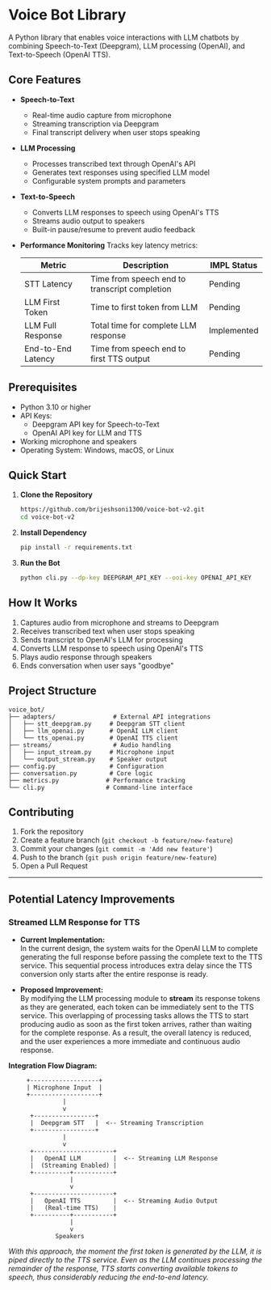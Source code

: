 # Voice Bot Library

A Python library that enables voice interactions with LLM chatbots by combining Speech-to-Text (Deepgram), LLM processing (OpenAI), and Text-to-Speech (OpenAI TTS).

## Core Features

- **Speech-to-Text**
  - Real-time audio capture from microphone
  - Streaming transcription via Deepgram
  - Final transcript delivery when user stops speaking

- **LLM Processing**
  - Processes transcribed text through OpenAI's API
  - Generates text responses using specified LLM model
  - Configurable system prompts and parameters

- **Text-to-Speech**
  - Converts LLM responses to speech using OpenAI's TTS
  - Streams audio output to speakers
  - Built-in pause/resume to prevent audio feedback

- **Performance Monitoring**
  Tracks key latency metrics:

  | Metric | Description | IMPL Status |
  |--------|-------------|---------|
  | STT Latency | Time from speech end to transcript completion | Pending |
  | LLM First Token | Time to first token from LLM | Pending |
  | LLM Full Response | Total time for complete LLM response | Implemented |
  | End-to-End Latency | Time from speech end to first TTS output | Pending |

## Prerequisites

- Python 3.10 or higher
- API Keys:
  - Deepgram API key for Speech-to-Text
  - OpenAI API key for LLM and TTS
- Working microphone and speakers
- Operating System: Windows, macOS, or Linux

## Quick Start

1. **Clone the Repository**
   ```bash
   https://github.com/brijeshsoni1300/voice-bot-v2.git
   cd voice-bot-v2
   ```

2. **Install Dependency**
   ```bash
   pip install -r requirements.txt
   ```

4. **Run the Bot**
   ```bash
   python cli.py --dp-key DEEPGRAM_API_KEY --ooi-key OPENAI_API_KEY
   ```

## How It Works

1. Captures audio from microphone and streams to Deepgram
2. Receives transcribed text when user stops speaking
3. Sends transcript to OpenAI's LLM for processing
4. Converts LLM response to speech using OpenAI's TTS
5. Plays audio response through speakers
6. Ends conversation when user says "goodbye"

## Project Structure

```
voice_bot/
├── adapters/                # External API integrations
│   ├── stt_deepgram.py     # Deepgram STT client
│   ├── llm_openai.py       # OpenAI LLM client
│   └── tts_openai.py       # OpenAI TTS client
├── streams/                 # Audio handling
│   ├── input_stream.py     # Microphone input
│   └── output_stream.py    # Speaker output
├── config.py               # Configuration
├── conversation.py         # Core logic
├── metrics.py             # Performance tracking
└── cli.py                 # Command-line interface
```


## Contributing

1. Fork the repository
2. Create a feature branch (`git checkout -b feature/new-feature`)
3. Commit your changes (`git commit -m 'Add new feature'`)
4. Push to the branch (`git push origin feature/new-feature`)
5. Open a Pull Request


---


## Potential Latency Improvements 

### Streamed LLM Response for TTS

- **Current Implementation:**  
  In the current design, the system waits for the OpenAI LLM to complete generating the full response before passing the complete text to the TTS service. This sequential process introduces extra delay since the TTS conversion only starts after the entire response is ready.

- **Proposed Improvement:**  
  By modifying the LLM processing module to **stream** its response tokens as they are generated, each token can be immediately sent to the TTS service. This overlapping of processing tasks allows the TTS to start producing audio as soon as the first token arrives, rather than waiting for the complete response. As a result, the overall latency is reduced, and the user experiences a more immediate and continuous audio response.

**Integration Flow Diagram:**

```
     +-------------------+          
     | Microphone Input  |          
     +-------------------+          
               |                  
               v                  
      +-----------------+          
      |  Deepgram STT   |  <-- Streaming Transcription
      +-----------------+          
               |                  
               v                  
      +----------------------+       
      |   OpenAI LLM         |  <-- Streaming LLM Response
      |  (Streaming Enabled) |       
      +----------+-----------+       
                 |                  
                 v                  
      +----------------------+       
      |   OpenAI TTS         |  <-- Streaming Audio Output
      |   (Real-time TTS)    |       
      +----------+-----------+       
                 |                  
                 v                  
             Speakers                
```

*With this approach, the moment the first token is generated by the LLM, it is piped directly to the TTS service. Even as the LLM continues processing the remainder of the response, TTS starts converting available tokens to speech, thus considerably reducing the end-to-end latency.*

